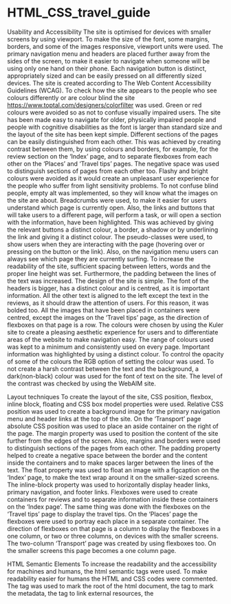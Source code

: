 # HTML_CSS_travel_guide

Usability and Accessibility
The site is optimised for devices with smaller screens by using viewport. To make the size of the font, some margins, borders, and some of the images responsive, viewport units were used. The primary navigation menu and headers are placed further away from the sides of the screen, to make it easier to navigate when someone will be using only one hand on their phone. Each navigation button is distinct, appropriately sized and can be easily pressed on all differently sized devices. 
The site is created according to The Web Content Accessibility Guidelines (WCAG). To check how the site appears to the people who see colours differently or are colour blind the site https://www.toptal.com/designers/colorfilter was used. Green or red colours were avoided so as not to confuse visually impaired users. The site has been made easy to navigate for older, physically impaired people and people with cognitive disabilities as the font is larger than standard size and the layout of the site has been kept simple. Different sections of the pages can be easily distinguished from each other. This was achieved by creating contrast between them, by using colours and borders, for example, for the review section on the ‘Index’ page, and to separate flexboxes from each other on the ‘Places’ and ‘Travel tips’ pages. The negative space was used to distinguish sections of pages from each other too. Flashy and bright colours were avoided as it would create an unpleasant user experience for the people who suffer from light sensitivity problems. To not confuse blind people, empty alt was implemented, so they will know what the images on the site are about.
Breadcrumbs were used, to make it easier for users understand which page is currently open. Also, the links and buttons that will take users to a different page, will perform a task, or will open a section with the information, have been highlighted. This was achieved by giving the relevant buttons a distinct colour, a border, a shadow or by underlining the link and giving it a distinct colour.
The pseudo-classes were used, to show users when they are interacting with the page (hovering over or pressing on the button or the link). Also, on the navigation menu users can always see which page they are currently surfing.
To increase the readability of the site, sufficient spacing between letters, words and the proper line height was set. Furthermore, the padding between the lines of the text was increased.
The design of the site is simple. The font of the headers is bigger, has a distinct colour and is centred, as it is important information. All the other text is aligned to the left except the text in the reviews, as it should draw the attention of users. For this reason, it was bolded too. All the images that have been placed in containers were centred, except the images on the ‘Travel tips’ page, as the direction of flexboxes on that page is a row. 
The colours were chosen by using the Kuler site to create a pleasing aesthetic experience for users and to differentiate areas of the website to make navigation easy. The range of colours used was kept to a minimum and consistently used on every page. Important information was highlighted by using a distinct colour. To control the opacity of some of the colours the RGB option of setting the colour was used. To not create a harsh contrast between the text and the background, a dark(non-black) colour was used for the font of text on the site. The level of the contrast was checked by using the WebAIM site.

Layout techniques
To create the layout of the site, CSS position, flexbox, inline block, floating and CSS box model properties were used. 
Relative CSS position was used to create a background image for the primary navigation menu and header links at the top of the site. On the ‘Transport’ page absolute CSS position was used to place an aside container on the right of the page.
The margin property was used to position the content of the site further from the edges of the screen. Also, margins and borders were used to distinguish sections of the pages from each other. The padding property helped to create a negative space between the border and the content inside the containers and to make spaces larger between the lines of the text. 
The float property was used to float an image with a figcaption on the ‘Index’ page, to make the text wrap around it on the smaller-sized screens.
The inline-block property was used to horizontally display header links, primary navigation, and footer links. 
Flexboxes were used to create containers for reviews and to separate information inside these containers on the ‘Index page’. The same thing was done with the flexboxes on the ‘Travel tips’ page to display the travel tips. On the ‘Places’ page the flexboxes were used to portray each place in a separate container. The direction of flexboxes on that page is a column to display the flexboxes in a one column, or two or three columns, on devices with the smaller screens. The two-column ‘Transport’ page was created by using flexboxes too. On the smaller screens this page becomes a one column page.

HTML Semantic Elements 
To increase the readability and the accessibility for machines and humans, the html semantic tags were used. To make readability easier for humans the HTML and CSS codes were commented.
The <html> tag was used to mark the root of the html document, the <head> tag to mark the metadata, the <link> tag to link external resources, the <title> tag to create the title on the page’s tab, the <body> tag to mark the content, the <main> tag to mark the content excluding headers, footers, and primary navigation menu, the footer was marked with the <footer> tag.
The <section> tag was used to highlight the titled sections of pages, the <article> tag to mark the titled, self-contained content, except the reviews which have no title on the ‘Index’ page. The <div> tag was used where other semantic tags were not appropriate.
The <nav> tag was used to mark the header links, the primary secondary and footer navigations. The <header> tag was used for the headers (<h1>, <h2>, <h3>), the <img> tag for the images, the <figcaption> tag for the text under the images, the <figure> tag to mark the images related to self-contained content. To mark the buttons the <button> tag was used, the <p> tag was used to mark the paragraphs, the <ul> and the <li> tags to mark the lists, the <span> tag to mark a part of the inline text, the <a> tag to define the hyperlinks, the <b> tag to bolden the text, the <br> tag to break the line, the <aside> tag to mark the information that was not directly related to the main content of the page. 
To create the ‘Registration’ and the ‘Sign in’ forms these tags were used: the <form> tag to mark all the ‘Registration’ and the ‘Sign in’ forms related code, the <input> tag to mark the field where users enter the data and the <label> tag to mark the captions.
